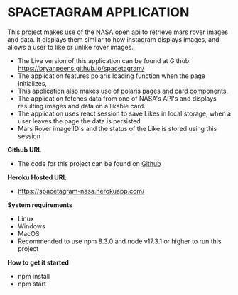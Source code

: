 # SPACETAGRAM APPLICATION

This project makes use of the [NASA open api](https://api.nasa.gov/) to retrieve mars rover images and data. It displays them similar to how instagram displays images, and allows a user to like or unlike rover images.

 - The Live version of this application can be found at Github: https://bryanpeens.github.io/spacetagram/
 - The application features polaris loading function when the page initializes,
 - This application also makes use of polaris pages and card components,
 - The application fetches data from one of  NASA's API's and displays resulting images and data on a likable card.
 - The application uses react session to save Likes in local storage, when a user leaves the page the data is persisted.
 - Mars Rover image ID's and the status of the Like is stored using this session

**Github URL**
- The code for this project can be found on [Github](https://github.com/BryanPeens/spacetagram)

**Heroku Hosted URL**
- https://spacetagram-nasa.herokuapp.com/
   
**System requirements**
  - Linux
  - Windows
  - MacOS
  - Recommended to use npm 8.3.0 and node v17.3.1 or higher to run this project
  
**How to get it started**
  - npm install
  - npm start
